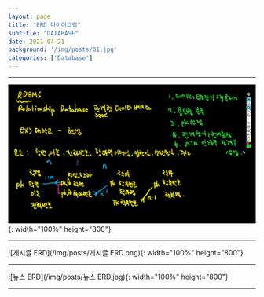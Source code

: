 ```yaml
---
layout: page
title: "ERD 다이어그램"
subtitle: "DATABASE"
date: 2021-04-21
background: '/img/posts/01.jpg'
categories: ['Database']
---
```


-----

![RDBMS](/img/posts/RDBMS.JPG){: width="100%" height="800"}

-----

![게시글 ERD](/img/posts/게시글 ERD.png){: width="100%" height="800"}

-----

![뉴스 ERD](/img/posts/뉴스 ERD.jpg){: width="100%" height="800"}

-----

